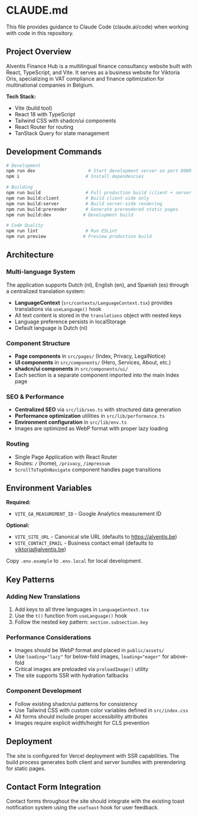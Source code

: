 # CLAUDE.md

This file provides guidance to Claude Code (claude.ai/code) when working with code in this repository.

## Project Overview

Alventis Finance Hub is a multilingual finance consultancy website built with React, TypeScript, and Vite. It serves as a business website for Viktoria Oris, specializing in VAT compliance and finance optimization for multinational companies in Belgium.

**Tech Stack:**
- Vite (build tool)
- React 18 with TypeScript
- Tailwind CSS with shadcn/ui components
- React Router for routing
- TanStack Query for state management

## Development Commands

```bash
# Development
npm run dev                    # Start development server on port 8080
npm i                         # Install dependencies

# Building
npm run build                 # Full production build (client + server + prerender)
npm run build:client          # Build client-side only
npm run build:server          # Build server-side rendering
npm run build:prerender       # Generate prerendered static pages
npm run build:dev            # Development build

# Code Quality
npm run lint                  # Run ESLint
npm run preview              # Preview production build
```

## Architecture

### Multi-language System
The application supports Dutch (nl), English (en), and Spanish (es) through a centralized translation system:
- **LanguageContext** (`src/contexts/LanguageContext.tsx`) provides translations via `useLanguage()` hook
- All text content is stored in the `translations` object with nested keys
- Language preference persists in localStorage
- Default language is Dutch (nl)

### Component Structure
- **Page components** in `src/pages/` (Index, Privacy, LegalNotice)
- **UI components** in `src/components/` (Hero, Services, About, etc.)
- **shadcn/ui components** in `src/components/ui/`
- Each section is a separate component imported into the main Index page

### SEO & Performance
- **Centralized SEO** via `src/lib/seo.ts` with structured data generation
- **Performance optimization** utilities in `src/lib/performance.ts`
- **Environment configuration** in `src/lib/env.ts`
- Images are optimized as WebP format with proper lazy loading

### Routing
- Single Page Application with React Router
- Routes: `/` (home), `/privacy`, `/impressum`
- `ScrollToTopOnNavigate` component handles page transitions

## Environment Variables

**Required:**
- `VITE_GA_MEASUREMENT_ID` - Google Analytics measurement ID

**Optional:**
- `VITE_SITE_URL` - Canonical site URL (defaults to https://alventis.be)
- `VITE_CONTACT_EMAIL` - Business contact email (defaults to viktoria@alventis.be)

Copy `.env.example` to `.env.local` for local development.

## Key Patterns

### Adding New Translations
1. Add keys to all three languages in `LanguageContext.tsx`
2. Use the `t()` function from `useLanguage()` hook
3. Follow the nested key pattern: `section.subsection.key`

### Performance Considerations
- Images should be WebP format and placed in `public/assets/`
- Use `loading="lazy"` for below-fold images, `loading="eager"` for above-fold
- Critical images are preloaded via `preloadImage()` utility
- The site supports SSR with hydration fallbacks

### Component Development
- Follow existing shadcn/ui patterns for consistency
- Use Tailwind CSS with custom color variables defined in `src/index.css`
- All forms should include proper accessibility attributes
- Images require explicit width/height for CLS prevention

## Deployment

The site is configured for Vercel deployment with SSR capabilities. The build process generates both client and server bundles with prerendering for static pages.

## Contact Form Integration

Contact forms throughout the site should integrate with the existing toast notification system using the `useToast` hook for user feedback.